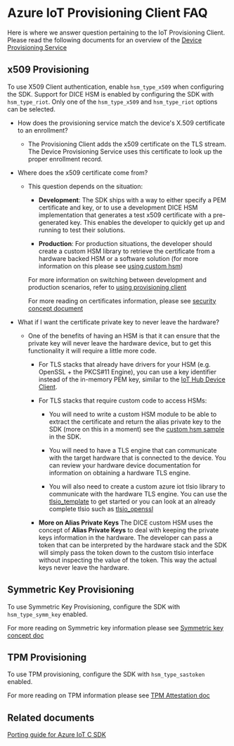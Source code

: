 # Azure IoT Provisioning Client FAQ

Here is where we answer question pertaining to the IoT Provisioning Client.  Please read the following documents for an overview of the [Device Provisioning Service](https://docs.microsoft.com/azure/iot-dps/)

## x509 Provisioning

To use X509 Client authentication, enable `hsm_type_x509` when configuring the SDK. Support for DICE HSM is enabled by configuring the SDK with `hsm_type_riot`. Only one of the `hsm_type_x509` and `hsm_type_riot` options can be selected.

- How does the provisioning service match the device's X.509 certificate to an enrollment?

  - The Provisioning Client adds the x509 certificate on the TLS stream.  The Device Provisioning Service uses this certificate to look up the proper enrollment record.

- Where does the x509 certificate come from?

  - This question depends on the situation:

    - **Development**: The SDK ships with a way to either specify a PEM certificate and key, or to use a development DICE HSM implementation that generates a test x509 certificate with a pre-generated key.  This enables the developer to quickly get up and running to test their solutions.

    - **Production**: For production situations, the developer should create a custom HSM library to retrieve the certificate from a hardware backed HSM or a software solution (for more information on this please see [using custom hsm](https://github.com/Azure/azure-iot-sdk-c/blob/main/provisioning_client/devdoc/using_custom_hsm.md))

    For more information on switching between development and production scenarios, refer to [using provisioning client](https://github.com/Azure/azure-iot-sdk-c/blob/main/provisioning_client/devdoc/using_provisioning_client.md)
    
    For more reading on certificates information, please see [security concept document](https://docs.microsoft.com/azure/iot-dps/concepts-security#x509-certificates)

- What if I want the certificate private key to never leave the hardware?

  - One of the benefits of having an HSM is that it can ensure that the private key will never leave the hardware device, but to get this functionality it will require a little more code.

    - For TLS stacks that already have drivers for your HSM (e.g. OpenSSL + the PKCS#11 Engine), you can use a key identifier instead of the in-memory PEM key, similar to the [IoT Hub Device Client](../../iothub_client/devdoc/iothubclient_c_library.md#openssl-engine-examples).
    
    - For TLS stacks that require custom code to access HSMs:
      - You will need to write a custom HSM module to be able to extract the certificate and return the alias private key to the SDK (more on this in a moment) see the [custom hsm sample](https://github.com/Azure/azure-iot-sdk-c/blob/main/provisioning_client/samples/custom_hsm_example/custom_hsm_example.c) in the SDK.

      - You will need to have a TLS engine that can communicate with the target hardware that is connected to the device.  You can review your hardware device documentation for information on obtaining a hardware TLS engine.

      - You will also need to create a custom azure iot tlsio library to communicate with the hardware TLS engine.  You can use the [tlsio_template](https://github.com/Azure/azure-c-shared-utility/blob/master/adapters/tlsio_template.c) to get started or you can look at an already complete tlsio such as [tlsio_openssl](https://github.com/Azure/azure-c-shared-utility/blob/master/adapters/tlsio_openssl.c)

    - __More on Alias Private Keys__ The DICE custom HSM uses the concept of **Alias Private Keys** to deal with keeping the private keys information in the hardware.  The developer can pass a token that can be interpreted by the hardware stack and the SDK will simply pass the token down to the custom tlsio interface without inspecting the value of the token.  This way the actual keys never leave the hardware.

## Symmetric Key Provisioning

To use Symmetric Key Provisioning, configure the SDK with `hsm_type_symm_key` enabled.

For more reading on Symmetric key information please see [Symmetric key concept doc](https://docs.microsoft.com/azure/iot-dps/concepts-symmetric-key-attestation)

## TPM Provisioning

To use TPM provisioning, configure the SDK with `hsm_type_sastoken` enabled.

For more reading on TPM information please see [TPM Attestation doc](https://docs.microsoft.com/azure/iot-dps/concepts-tpm-attestation)

## Related documents

[Porting guide for Azure IoT C SDK](https://github.com/Azure/azure-c-shared-utility/blob/master/devdoc/porting_guide.md)